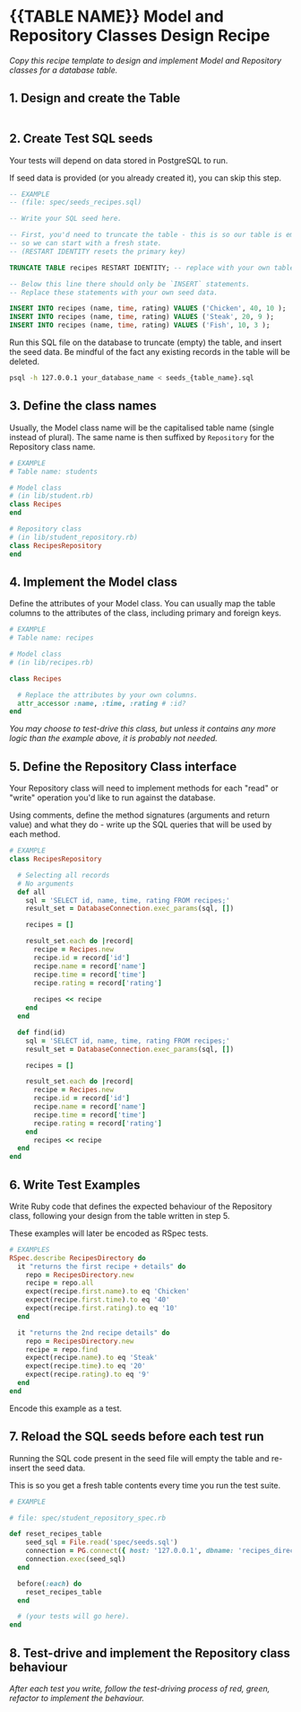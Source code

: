 # {{TABLE NAME}} Model and Repository Classes Design Recipe

_Copy this recipe template to design and implement Model and Repository classes for a database table._

## 1. Design and create the Table
```
```

## 2. Create Test SQL seeds

Your tests will depend on data stored in PostgreSQL to run.

If seed data is provided (or you already created it), you can skip this step.

```sql
-- EXAMPLE
-- (file: spec/seeds_recipes.sql)

-- Write your SQL seed here. 

-- First, you'd need to truncate the table - this is so our table is emptied between each test run,
-- so we can start with a fresh state.
-- (RESTART IDENTITY resets the primary key)

TRUNCATE TABLE recipes RESTART IDENTITY; -- replace with your own table name.

-- Below this line there should only be `INSERT` statements.
-- Replace these statements with your own seed data.

INSERT INTO recipes (name, time, rating) VALUES ('Chicken', 40, 10 );
INSERT INTO recipes (name, time, rating) VALUES ('Steak', 20, 9 );
INSERT INTO recipes (name, time, rating) VALUES ('Fish', 10, 3 );
```

Run this SQL file on the database to truncate (empty) the table, and insert the seed data. Be mindful of the fact any existing records in the table will be deleted.

```bash
psql -h 127.0.0.1 your_database_name < seeds_{table_name}.sql
```

## 3. Define the class names

Usually, the Model class name will be the capitalised table name (single instead of plural). The same name is then suffixed by `Repository` for the Repository class name.

```ruby
# EXAMPLE
# Table name: students

# Model class
# (in lib/student.rb)
class Recipes
end

# Repository class
# (in lib/student_repository.rb)
class RecipesRepository
end
```

## 4. Implement the Model class

Define the attributes of your Model class. You can usually map the table columns to the attributes of the class, including primary and foreign keys.

```ruby
# EXAMPLE
# Table name: recipes

# Model class
# (in lib/recipes.rb)

class Recipes

  # Replace the attributes by your own columns.
  attr_accessor :name, :time, :rating # :id?
end


```

*You may choose to test-drive this class, but unless it contains any more logic than the example above, it is probably not needed.*

## 5. Define the Repository Class interface

Your Repository class will need to implement methods for each "read" or "write" operation you'd like to run against the database.

Using comments, define the method signatures (arguments and return value) and what they do - write up the SQL queries that will be used by each method.

```ruby
# EXAMPLE
class RecipesRepository

  # Selecting all records
  # No arguments
  def all
    sql = 'SELECT id, name, time, rating FROM recipes;'
    result_set = DatabaseConnection.exec_params(sql, [])

    recipes = []

    result_set.each do |record|
      recipe = Recipes.new
      recipe.id = record['id']
      recipe.name = record['name']
      recipe.time = record['time']
      recipe.rating = record['rating']
      
      recipes << recipe 
    end 
  end

  def find(id)
    sql = 'SELECT id, name, time, rating FROM recipes;'
    result_set = DatabaseConnection.exec_params(sql, [])

    recipes = []

    result_set.each do |record|
      recipe = Recipes.new
      recipe.id = record['id']
      recipe.name = record['name']
      recipe.time = record['time']
      recipe.rating = record['rating']
    end 
      recipes << recipe 
  end
end
```

## 6. Write Test Examples

Write Ruby code that defines the expected behaviour of the Repository class, following your design from the table written in step 5.

These examples will later be encoded as RSpec tests.

```ruby
# EXAMPLES
RSpec.describe RecipesDirectory do
  it "returns the first recipe + details" do
    repo = RecipesDirectory.new
    recipe = repo.all
    expect(recipe.first.name).to eq 'Chicken'
    expect(recipe.first.time).to eq '40'
    expect(recipe.first.rating).to eq '10'
  end

  it "returns the 2nd recipe details" do
    repo = RecipesDirectory.new
    recipe = repo.find
    expect(recipe.name).to eq 'Steak'
    expect(recipe.time).to eq '20'
    expect(recipe.rating).to eq '9'
  end
end 
```

Encode this example as a test.

## 7. Reload the SQL seeds before each test run

Running the SQL code present in the seed file will empty the table and re-insert the seed data.

This is so you get a fresh table contents every time you run the test suite.

```ruby
# EXAMPLE

# file: spec/student_repository_spec.rb

def reset_recipes_table
    seed_sql = File.read('spec/seeds.sql')
    connection = PG.connect({ host: '127.0.0.1', dbname: 'recipes_directory_test' })
    connection.exec(seed_sql)
  end

  before(:each) do
    reset_recipes_table
  end   

  # (your tests will go here).
end
```

## 8. Test-drive and implement the Repository class behaviour

_After each test you write, follow the test-driving process of red, green, refactor to implement the behaviour._

